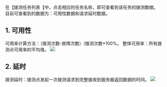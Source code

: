 在【拨测任务列表【中，点击相应的任务名称，即可查看到该任务的拨测数据。
目前可查看到的数据为：可用性数据和请求延时数据。

## 1. 可用性
可用率计算方法：（拨测次数-故障次数）/拨测次数\*100%。
整体可用率：所有拨测点可用率的平均值。
![](http://imgcache.tce.fsphere.cn/static/mccdn.qcloud.com/img5694f5d64354c.png)

## 2. 延时
拨测延时：拨测点发起一次拨测请求到完整接收到服务器返回数据的时间。
![](http://imgcache.tce.fsphere.cn/static/mccdn.qcloud.com/img5694f6070aa1b.png)